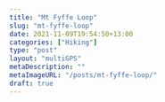 ```yaml
---
title: "Mt Fyffe Loop"
slug: "mt-fyffe-loop"
date: 2021-11-09T19:54:50+13:00
categories: ["Hiking"]
type: "post"
layout: "multiGPS"
metaDescription: ""
metaImageURL: "/posts/mt-fyffe-loop/"
draft: true
---
```


<!-- TODO: Write post -->
